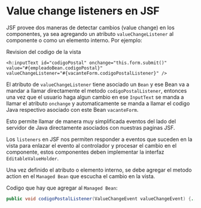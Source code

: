# Value change listeners en JSF

JSF provee dos maneras de detectar cambios (value change) en los componentes, ya sea agregando un
atributo `valueChangeListener` al componente o como un elemento interno. Por ejemplo:

Revision del codigo de la vista

```xhtml
<h:inputText id="codigoPostal" onchange="this.form.submit()"
value="#{empleadoBean.codigoPostal}"
valueChangeListener="#{vacanteForm.codigoPostalListener}" />
```

El atributo de `valueChangeListener` tiene asociado un `Bean` y ese Bean va a mandar a llamar
directamente el metodo `codigoPostalListener`, entonces una vez que el usuario haga algun cambio
en ese `InputText` se manda a llamar el atributo `onchange` y automaticamente se manda a llamar
el codigo Java respectivo asociado con este Bean `vacanteForm`.

Esto permite llamar de manera muy simplificada eventos del lado del servidor de Java directamente
asociados con nuestras paginas JSF.

Los `listeners` en JSF nos permiten responder a eventos que suceden en la vista para enlazar el evento
al controlador y procesar el cambio en el componente, estos componentes deben implementar la
interfaz `EditableValueHolder`.

Una vez definido el atributo o elemento interno, se debe agregar el metodo action en el `Managed
Bean` que escucha el cambio en la vista.

Codigo que hay que agregar al `Managed Bean`:

```Java
public void codigoPostalListener(ValueChangeEvent valueChangeEvent) {...}
```
